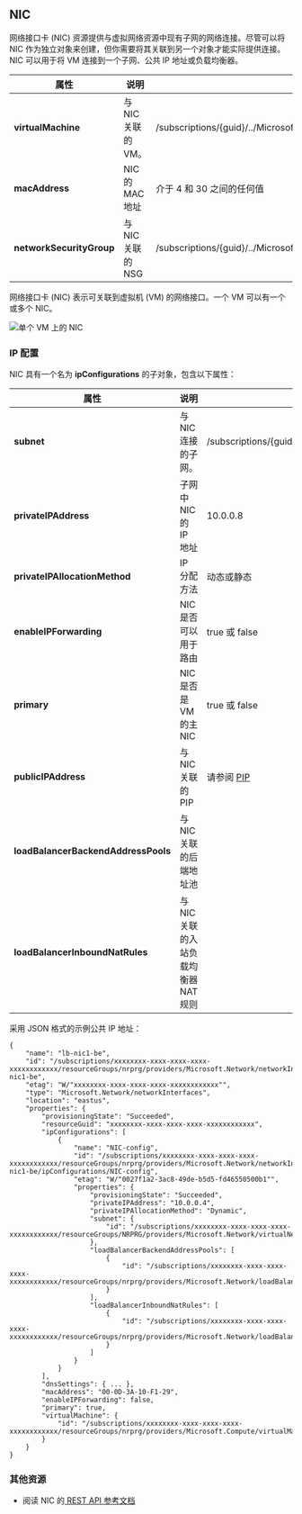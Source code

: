 ## NIC

网络接口卡 (NIC) 资源提供与虚拟网络资源中现有子网的网络连接。尽管可以将 NIC 作为独立对象来创建，但你需要将其关联到另一个对象才能实际提供连接。NIC 可以用于将 VM 连接到一个子网、公共 IP 地址或负载均衡器。

|属性|说明|示例值|
|---|---|---|
|**virtualMachine**|与 NIC 关联的 VM。|/subscriptions/{guid}/../Microsoft.Compute/virtualMachines/vm1|
|**macAddress**|NIC 的 MAC 地址|介于 4 和 30 之间的任何值|
|**networkSecurityGroup**|与 NIC 关联的 NSG|/subscriptions/{guid}/../Microsoft.Network/networkSecurityGroups/myNSG1|

网络接口卡 (NIC) 表示可关联到虚拟机 (VM) 的网络接口。一个 VM 可以有一个或多个 NIC。

![单个 VM 上的 NIC](./media/resource-groups-networking/Figure3.png)

### IP 配置
NIC 具有一个名为 **ipConfigurations** 的子对象，包含以下属性：

|属性|说明|示例值|
|---|---|---|
|**subnet**|与 NIC 连接的子网。|/subscriptions/{guid}/../Microsoft.Network/virtualNetworks/myvnet1/subnets/mysub1|
|**privateIPAddress**|子网中 NIC 的 IP 地址|10\.0.0.8|
|**privateIPAllocationMethod**|IP 分配方法|动态或静态|
|**enableIPForwarding**|NIC 是否可以用于路由|true 或 false|
|**primary**|NIC 是否是 VM 的主 NIC|true 或 false|
|**publicIPAddress**|与 NIC 关联的 PIP|请参阅 [PIP](#Public-IP-address)|
|**loadBalancerBackendAddressPools**|与 NIC 关联的后端地址池||
|**loadBalancerInboundNatRules**|与 NIC 关联的入站负载均衡器 NAT 规则||

采用 JSON 格式的示例公共 IP 地址：

    {
        "name": "lb-nic1-be",
        "id": "/subscriptions/xxxxxxxx-xxxx-xxxx-xxxx-xxxxxxxxxxxx/resourceGroups/nrprg/providers/Microsoft.Network/networkInterfaces/lb-nic1-be",
        "etag": "W/"xxxxxxxx-xxxx-xxxx-xxxx-xxxxxxxxxxxx"",
        "type": "Microsoft.Network/networkInterfaces",
        "location": "eastus",
        "properties": {
            "provisioningState": "Succeeded",
            "resourceGuid": "xxxxxxxx-xxxx-xxxx-xxxx-xxxxxxxxxxxx",
            "ipConfigurations": [
                {
                    "name": "NIC-config",
                    "id": "/subscriptions/xxxxxxxx-xxxx-xxxx-xxxx-xxxxxxxxxxxx/resourceGroups/nrprg/providers/Microsoft.Network/networkInterfaces/lb-nic1-be/ipConfigurations/NIC-config",
                    "etag": "W/"0027f1a2-3ac8-49de-b5d5-fd46550500b1"",
                    "properties": {
                        "provisioningState": "Succeeded",
                        "privateIPAddress": "10.0.0.4",
                        "privateIPAllocationMethod": "Dynamic",
                        "subnet": {
                            "id": "/subscriptions/xxxxxxxx-xxxx-xxxx-xxxx-xxxxxxxxxxxx/resourceGroups/NRPRG/providers/Microsoft.Network/virtualNetworks/NRPVnet/subnets/NRPVnetSubnet"
                        },
                        "loadBalancerBackendAddressPools": [
                            {
                                "id": "/subscriptions/xxxxxxxx-xxxx-xxxx-xxxx-xxxxxxxxxxxx/resourceGroups/nrprg/providers/Microsoft.Network/loadBalancers/nrplb/backendAddressPools/NRPbackendpool"
                            }
                        ],
                        "loadBalancerInboundNatRules": [
                            {
                                "id": "/subscriptions/xxxxxxxx-xxxx-xxxx-xxxx-xxxxxxxxxxxx/resourceGroups/nrprg/providers/Microsoft.Network/loadBalancers/nrplb/inboundNatRules/rdp1"
                            }
                        ]
                    }
                }
            ],
            "dnsSettings": { ... },
            "macAddress": "00-0D-3A-10-F1-29",
            "enableIPForwarding": false,
            "primary": true,
            "virtualMachine": {
                "id": "/subscriptions/xxxxxxxx-xxxx-xxxx-xxxx-xxxxxxxxxxxx/resourceGroups/nrprg/providers/Microsoft.Compute/virtualMachines/web1"
            }
        }
    }

### 其他资源

- 阅读 NIC 的[ REST API 参考文档](https://msdn.microsoft.com/zh-cn/library/azure/mt163579.aspx)

<!---HONumber=79-->